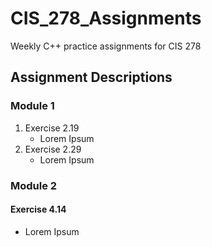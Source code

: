 # CIS_278_Assignments
Weekly C++ practice assignments for CIS 278

## Assignment Descriptions

### Module 1
1. Exercise 2.19
   - Lorem Ipsum
2. Exercise 2.29
    - Lorem Ipsum

### Module 2
#### Exercise 4.14
  - Lorem Ipsum
